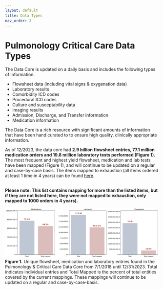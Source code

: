 ```yaml
---
layout: default
title: Data Types
nav_order: 2
---
```


# Pulmonology Critical Care Data Types

The Data Core is updated on a daily basis and includes the following types of information:

 * Flowsheet data (including vital signs & oxygenation data)
 * Laboratory results
 * Comorbidity ICD codes
 * Procedural ICD codes
 * Culture and susceptability data
 * Imaging results
 * Admission, Discharge, and Transfer information
 * Medication information

<p></p>

The Data Core is a rich resource with significant amounts of information that have been hand curated to to ensure high quality, clinically appropriate information. 

As of 12/2023, the data core had **2.9 billion flowsheet entries, 77.1 million medication orders and 19.8 million laboratory tests performed (Figure 1).** The most frequent and highest yield flowsheet, medication and lab tests have been mapped (Figure 1), and will continue to be updated on a regular and case-by-case basis. The items mapped to exhaustion (all items ordered at least 1 time in 4 years) can be found [here](exhaustivelymappeditems.csv). 

<br>**Please note: This list contains mapping for more than the listed items, but if they are not listed here, they were not mapped to exhaustion, only mapped to 1000 orders in 4 years).**

![Data as of 12/2023](lab_meds_flow_graphic.png)
**Figure 1.** Unique flowsheet, medication and laboratory entries found in the Pulmonology & Critical Care Data Core from 7/1/2018 until 12/31/2023. Total indicates individual entries and Total Mapped is the percent of total entities covered by the current mappings. These mappings will continue to be updated on a regular and case-by-case-basis.
